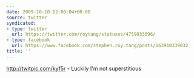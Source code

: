 ```yaml
---
date: 2009-10-10 12:00:04+00:00
source: twitter
syndicated:
- type: twitter
  url: https://twitter.com/roytang/statuses/4759033596/
- type: facebook
  url: https://www.facebook.com/stephen.roy.tang/posts/163910339032
title: ''
---
```


http://twitpic.com/kyf5r - Luckily I'm not superstitious